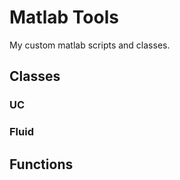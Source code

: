Matlab Tools
============

My custom matlab scripts and classes.


Classes
--------------------------

### UC


### Fluid



Functions
-------------------------
